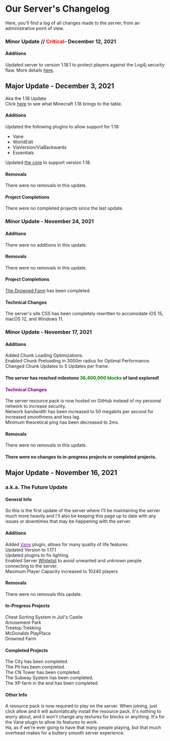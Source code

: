 
# Our Server's Changelog
Here, you'll find a log of all changes made to the server, from an administrative point of view.  

### Minor Update // <span style="color:red">Critical</span>- December 12, 2021

#### Additions
Updated server to version 1.18.1 to protect players against the Log4j security flaw. More details [here](/MinecraftServer/emergencywarning1181).  


## Major Update - December 3, 2021
Aka the 1.18 Update  
Click [here](/MinecraftServer/wiki/1-18) to see what Minecraft 1.18 brings to the table.  

#### Additions
Updated the following plugins to allow support for 1.18:  
- Vane  
- WorldEdit  
- ViaVersion/ViaBackwards  
- Essentials  

Updated [the core](/MinecraftServer/wiki/thecore) to support version 1.18.  

#### Removals
There were no removals in this update.  

#### Project Completions  
There were no completed projects since the last update.  


### Minor Update - November 24, 2021

#### Additions
There were no additions in this update.  

#### Removals
There were no removals in this update.  

#### Project Completions
[The Drowned Farm](/MinecraftServer/wiki/projects#november-2021---the-drowned-farm) has been completed.  

#### Technical Changes
The server's site CSS has been completely rewritten to accomodate iOS 15, macOS 12, and Windows 11.  


### Minor Update - November 17, 2021

#### Additions
Added Chunk Loading Optimizations.  
Enabled Chunk Preloading in 3000m radius for Optimal Performance.  
Changed Chunk Updates to 5 Updates per frame.  

#### The server has reached milestone <span style="color:green"> 36,400,000 blocks</span> of land explored!  

#### <span style="color:purple">Technical Changes</span>  
The server resource pack is now hosted on GitHub instead of my personal network to increase security.  
Network bandwidth has been increased to 50 megabits per second for increased smoothness and less lag.  
Minimum theoretical ping has been decreased to 2ms.  

#### Removals
There were no removals in this update.  

#### There were no changes to in-progress projects or completed projects.


## Major Update - November 16, 2021  
### a.k.a. The Future Update  

#### General Info
So this is the first update of the server where I'll be maintaining the server much more heavily and I'll also be keeping this page up to date with any issues or downtimes that may be happening with the server.

#### Additions
Added [<span style="color:darkviolet">Vane</span>](/MinecraftServer/wiki/plugins#vane) plugin, allows for many quality of life features.  
Updated Version to 1.17.1  
Updated plugins to fix lighting.  
Enabled Server [Whitelist](/MinecraftServer/whitelist) to avoid unwanted and unknown people connecting to the server.  
Maximum Player Capacity increased to 10240 players  


#### Removals
There were no removals this update.

#### In-Progress Projects
Chest Sorting System in Juli's Castle  
Amusement Park  
Treetop Trekking  
McDonalds PlayPlace  
Drowned Farm  

#### Completed Projects
The City has been completed.  
The Pit has been completed.  
The CN Tower has been completed.  
The Subway System has been completed.  
The XP farm in the end has been completed.

#### Other Info
A resource pack is now required to play on the server. When joining, just click allow and it will automatically install the resource pack. It's nothing to worry about, and it won't change any textures for blocks or anything. It's for the Vane plugin to allow its features to work.  
Ha, as if we're ever going to have that many people playing, but that much overhead makes for a buttery smooth server experience.  

